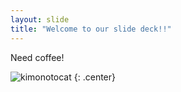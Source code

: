 ```yaml
---
layout: slide
title: "Welcome to our slide deck!!"
---
```


Need coffee!

![kimonotocat](https://octodex.github.com/images/kimonotocat.png)
{: .center}
